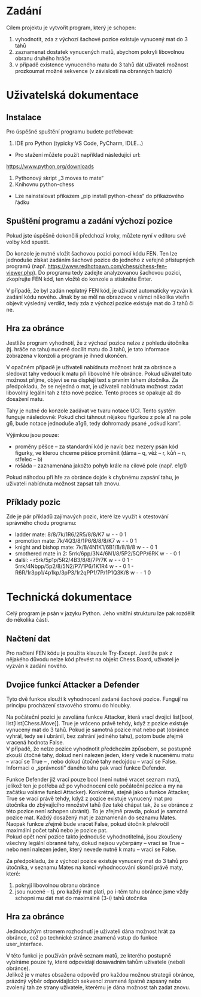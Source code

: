 # Zadání

Cílem projektu je vytvořit program, který je schopen:

1. vyhodnotit, zda z výchozí šachové pozice existuje vynucený mat do 3 tahů
2. zaznamenat dostatek vynucených matů, abychom pokryli libovolnou obranu druhého hráče
3. v případě existence vynuceného matu do 3 tahů dát uživateli možnost prozkoumat možné sekvence (v závislosti na obranných tazích)

# Uživatelská dokumentace

## Instalace

Pro úspěšné spuštění programu budete potřebovat:

1. IDE pro Python (typicky VS Code, PyCharm, IDLE...)

- Pro stažení můžete použít například následující url:

<https://www.python.org/downloads>

1. Pythonový skript „3 moves to mate“
2. Knihovnu python-chess

- Lze nainstalovat příkazem „pip install python-chess“ do příkazového řádku

## Spuštění programu a zadání výchozí pozice

Pokud jste úspěšně dokončili předchozí kroky, můžete nyní v editoru své volby kód spustit.

Do konzole je nutné vložit šachovou pozici pomocí kódu FEN. Ten lze jednoduše získat zadáním šachové pozice do jednoho z veřejně přístupných programů (např. <https://www.redhotpawn.com/chess/chess-fen-viewer.php>). Do programu tedy zadejte analyzovanou šachovou pozici, zkopírujte FEN kód, ten vložtě do konzole a stiskněte Enter.

V případě, že byl zadán neplatný FEN kód, je uživatel automaticky vyzván k zadání kódu nového. Jinak by se měl na obrazovce v rámci několika vteřin objevit výsledný verdikt, tedy zda z výchozí pozice existuje mat do 3 tahů či ne.

## Hra za obránce

Jestliže program vyhodnotí, že z výchozí pozice nelze z pohledu útočníka (tj. hráče na tahu) nuceně docílit matu do 3 tahů, je tato informace zobrazena v konzoli a program je ihned ukončen.

V opačném případě je uživateli nabídnuta možnost hrát za obránce a sledovat tahy vedoucí k matu při libovolné hře obránce. Pokud uživatel tuto možnost přijme, objeví se na displeji text s prvním tahem útočníka. Za předpokladu, že se nejedná o mat, je uživateli nabídnuta možnost zadat libovolný legální tah z této nové pozice. Tento proces se opakuje až do dosažení matu.

Tahy je nutné do konzole zadávat ve tvaru notace UCI. Tento systém funguje následovně: Pokud chci táhnout nějakou figurkou z pole a1 na pole g6, bude notace jednoduše a1g6, tedy dohromady psané „odkud kam“.

Výjimkou jsou pouze:

- proměny pěšce – za standardní kód je navíc bez mezery psán kód figurky, ve kterou chceme pěšce proměnit (dáma – q, věž – r, kůň – n, střelec – b)
- rošáda – zaznamenána jakožto pohyb krále na cílové pole (např. e1g1)

Pokud náhodou při hře za obránce dojde k chybnému zapsání tahu, je uživateli nabídnuta možnost zapsat tah znovu.

## Příklady pozic

Zde je pár příkladů zajímavých pozic, které lze využít k otestování správného chodu programu:
- ladder mate: 8/8/7k/1R6/2R5/8/8/K7 w - - 0 1
- promotion mate: 7k/4Q3/8/1P6/8/8/8/K7 w - - 0 1
- knight and bishop mate: 7k/8/4N1K1/6B1/8/8/8/8 w - - 0 1
- smothered mate in 2: 5rrk/6pp/3N4/6N1/8/5P2/5QPP/6RK w - - 0 1
- další:
         - r5rk/5p1p/5R2/4B3/8/8/7P/7K w - - 0 1
         - 5rrk/4Nbpp/5p2/8/5N2/P7/1P6/1K1R4 w - - 0 1
         - R6R/1r3pp1/4p1kp/3pP3/1r2qPP1/7P/1P1Q3K/8 w - - 1 0

# Technická dokumentace

Celý program je psán v jazyku Python. Jeho vnitřní strukturu lze pak rozdělit do několika částí.

## Načtení dat

Pro načtení FEN kódu je použita klauzule Try-Except. Jestliže pak z nějakého důvodu nelze kód převést na objekt Chess.Board, uživatel je vyzván k zadání nového.

## Dvojice funkcí Attacker a Defender

Tyto dvě funkce slouží k vyhodnocení zadané šachové pozice. Fungují na principu procházení stavového stromu do hloubky.

Na počáteční pozici je zavolána funkce Attacker, která vrací dvojici list\[bool, list\[list\[Chess.Move\]\]. True je vráceno právě tehdy, když z pozice existuje vynucený mat do 3 tahů. Pokud je samotná pozice mat nebo pat (obránce vyhrál, tedy se i ubránil, bez zahrání jediného tahu), potom bude zřejmě vracená hodnota False.  
V případě, že nelze pozice vyhodnotit předchozím způsobem, se postupně zkouší útočné tahy, dokud není nalezen jeden, který vede k nucenému matu – vrací se True – , nebo dokud útočné tahy nedojdou – vrací se False. Informaci o „správnosti“ daného tahu pak vrací funkce Defender.

Funkce Defender již vrací pouze bool (není nutné vracet seznam matů, jelikož ten je potřeba až po vyhodnocení celé počáteční pozice a my na začátku voláme funkci Attacker). Konkrétně, stejně jako u funkce Attacker, True se vrací právě tehdy, když z pozice existuje vynucený mat pro útočníka do zbývajícího množství tahů (lze také chápat tak, že se obránce z této pozice není schopen ubránit). To je zřejmě pravda, pokud je samotná pozice mat. Každý dosažený mat je zaznamenán do seznamu Mates. Naopak funkce zřejmě bude vracet False, pokud útočník překročil maximální počet tahů nebo je pozice pat.  
Pokud opět není pozice takto jednoduše vyhodnotitelná, jsou zkoušeny všechny legální obranné tahy, dokud nejsou vyčerpány – vrací se True – nebo není nalezen jeden, který nevede nutně k matu – vrací se False.

Za předpokladu, že z výchozí pozice existuje vynucený mat do 3 tahů pro útočníka, v seznamu Mates na konci vyhodnocování skončí právě maty, které:

1. pokryjí libovolnou obranu obránce
2. jsou nucené – tj. pro každý mat platí, po i-tém tahu obránce jsme vždy schopni mu dát mat do maximálně (3-i) tahů útočníka

## Hra za obránce

Jednoduchým stromem rozhodnutí je uživateli dána možnost hrát za obránce, což po technické stránce znamená vstup do funkce user_interface.

V této funkci je používán právě seznam matů, ze kterého postupně vybíráme pouze ty, které odpovídají dosavadním tahům uživatele (neboli obránce).  
Jelikož je v mates obsažena odpověď pro každou možnou strategii obránce, prázdný výběr odpovídajících sekvencí znamená špatně zapsaný nebo zvolený tah ze strany uživatele, kterému je dána možnost tah zadat znovu.
